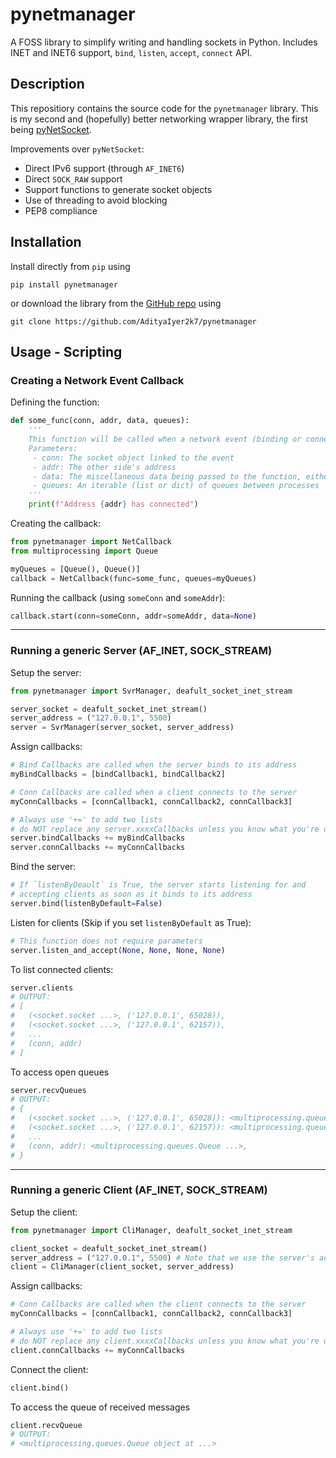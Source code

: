 # pynetmanager
A FOSS library to simplify writing and handling sockets in Python. Includes INET and INET6 support, `bind`, `listen`, `accept`, `connect` API.

## Description
This repositiory contains the source code for the `pynetmanager` library. This is my second and (hopefully) better networking wrapper library, the first being [pyNetSocket](https://github.com/AdityaIyer2k7/pyNetSocket).

Improvements over `pyNetSocket`:
- Direct IPv6 support (through `AF_INET6`)
- Direct `SOCK_RAW` support
- Support functions to generate socket objects
- Use of threading to avoid blocking
- PEP8 compliance

## Installation
Install directly from `pip` using
```
pip install pynetmanager
```

or download the library from the [GitHub repo](https://github.com/AdityaIyer2k7/pynetmanager) using
```
git clone https://github.com/AdityaIyer2k7/pynetmanager
```

## Usage - Scripting

### Creating a Network Event Callback
Defining the function:
```py
def some_func(conn, addr, data, queues):
    '''
    This function will be called when a network event (binding or connection) occurs
    Parameters:
     - conn: The socket object linked to the event
     - addr: The other side's address
     - data: The miscellaneous data being passed to the function, either Iterable or None
     - queues: An iterable (list or dict) of queues between processes
    '''
    print(f"Address {addr} has connected")
```

Creating the callback:
```py
from pynetmanager import NetCallback
from multiprocessing import Queue

myQueues = [Queue(), Queue()]
callback = NetCallback(func=some_func, queues=myQueues)
```

Running the callback (using `someConn` and `someAddr`):
```py
callback.start(conn=someConn, addr=someAddr, data=None)
```
---

### Running a generic Server (AF_INET, SOCK_STREAM)
Setup the server:
```py
from pynetmanager import SvrManager, deafult_socket_inet_stream

server_socket = deafult_socket_inet_stream()
server_address = ("127.0.0.1", 5500)
server = SvrManager(server_socket, server_address)
```

Assign callbacks:
```py
# Bind Callbacks are called when the server binds to its address
myBindCallbacks = [bindCallback1, bindCallback2]

# Conn Callbacks are called when a client connects to the server
myConnCallbacks = [connCallback1, connCallback2, connCallback3]

# Always use '+=' to add two lists
# do NOT replace any server.xxxxCallbacks unless you know what you're doing
server.bindCallbacks += myBindCallbacks
server.connCallbacks += myConnCallbacks
```

Bind the server:
```py
# If `listenByDeault` is True, the server starts listening for and 
# accepting clients as soon as it binds to its address
server.bind(listenByDefault=False)
```

Listen for clients (Skip if you set `listenByDefault` as True):
```py
# This function does not require parameters
server.listen_and_accept(None, None, None, None)
```

To list connected clients:
```py
server.clients
# OUTPUT:
# [
#   (<socket.socket ...>, ('127.0.0.1', 65028)),
#   (<socket.socket ...>, ('127.0.0.1', 62157)),
#   ...
#   (conn, addr)
# ]
```

To access open queues
```py
server.recvQueues
# OUTPUT:
# {
#   (<socket.socket ...>, ('127.0.0.1', 65028)): <multiprocessing.queues.Queue ...>,
#   (<socket.socket ...>, ('127.0.0.1', 62157)): <multiprocessing.queues.Queue ...>,
#   ...
#   (conn, addr): <multiprocessing.queues.Queue ...>,
# }
```
---

### Running a generic Client (AF_INET, SOCK_STREAM)
Setup the client:
```py
from pynetmanager import CliManager, deafult_socket_inet_stream

client_socket = deafult_socket_inet_stream()
server_address = ("127.0.0.1", 5500) # Note that we use the server's address here since that is what we are connecting to
client = CliManager(client_socket, server_address)
```

Assign callbacks:
```py
# Conn Callbacks are called when the client connects to the server
myConnCallbacks = [connCallback1, connCallback2, connCallback3]

# Always use '+=' to add two lists
# do NOT replace any client.xxxxCallbacks unless you know what you're doing
client.connCallbacks += myConnCallbacks
```

Connect the client:
```py
client.bind()
```

To access the queue of received messages
```py
client.recvQueue
# OUTPUT:
# <multiprocessing.queues.Queue object at ...>
```
